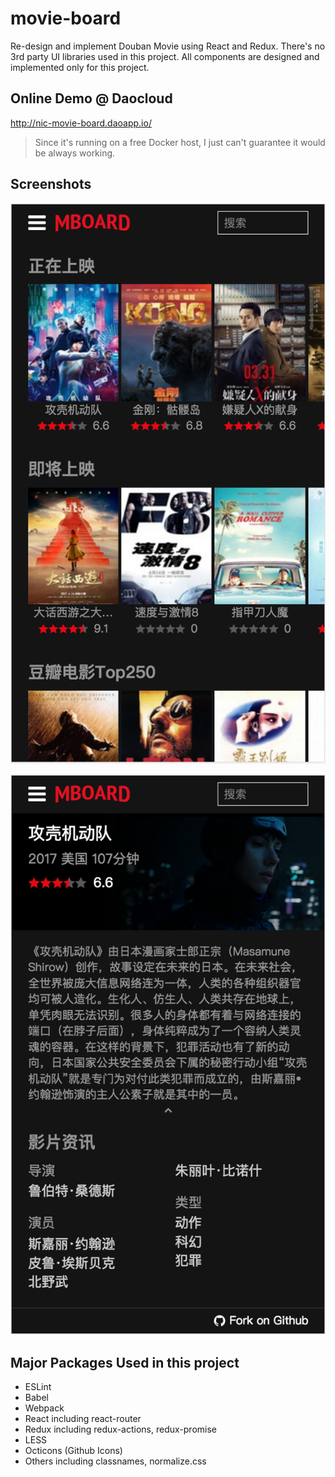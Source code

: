 # movie-board
Re-design and implement Douban Movie using React and Redux.
There's no 3rd party UI libraries used in this project.
All components are designed and implemented only for this project.

## Online Demo @ Daocloud
http://nic-movie-board.daoapp.io/
> Since it's running on a free Docker host, I just can't guarantee it would be always working.

## Screenshots

![Homepage](./docs/home.png)

![Detail page](./docs/detail.png)

## Major Packages Used in this project

* ESLint
* Babel
* Webpack
* React including react-router
* Redux including redux-actions, redux-promise
* LESS
* Octicons (Github Icons)
* Others including classnames, normalize.css
